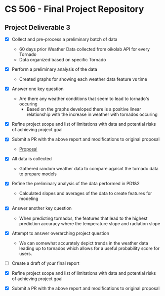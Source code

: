 # CS 506 - Final Project Repository

## Project Deliverable 3

- [x] Collect and pre-process a preliminary batch of data
  - 60 days prior Weather Data collected from oikolab API for every Tornado
  - Data organized based on specific Tornado
- [x] Perform a preliminary analysis of the data
  - Created graphs for showing each weather data feature vs time
- [x] Answer one key question
  - Are there any weather conditions that seem to lead to tornado's occuring
    - Based on the graphs developed there is a positive linear relationship with the increase in weather with tornados occuring
- [x] Refine project scope and list of limitations with data and potential risks of achieving project goal
- [x] Submit a PR with the above report and modifications to original proposal
  - [Proposal](Project_Proposal_CS506.md)


- [x] All data is collected
  - Gathered random weather data to compare agaisnt the tornado data to prepare models
- [x] Refine the preliminary analysis of the data performed in PD1&2
  - Calculated slopes and averages of the data to create features for modeling
- [x] Answer another key question
  - When predicting tornados, the features that lead to the highest prediction accuracy where the temperature slope and radiation slope
- [x] Attempt to answer overarching project question
  - We can somewhat accurately depict trends in the weather data leading up to tornados which allows for a useful probability score for users.
- [ ] Create a draft of your final report
- [x] Refine project scope and list of limitations with data and potential risks of achieving project goal
- [x] Submit a PR with the above report and modifications to original proposal